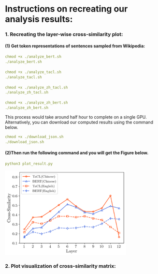 # Instructions on recreating our analysis results:

### 1. Recreating the layer-wise cross-similarity plot:
#### (1) Get token representations of sentences sampled from Wikipedia:
```yaml
chmod +x ./analyze_bert.sh
./analyze_bert.sh

chmod +x ./analyze_tacl.sh
./analyze_tacl.sh

chmod +x ./analyze_zh_tacl.sh
./analyze_zh_tacl.sh

chmod +x ./analyze_zh_bert.sh
./analyze_zh_bert.sh
```
This process would take around half hour to complete on a single GPU. Alternatively, you can download our computed results using the command below.
```yaml
chmod +x ./download_json.sh
./download_json.sh
```

#### (2)Then run the following command and you will get the Figure below.
```yaml
python3 plot_result.py
```
<img src="https://github.com/yxuansu/TaCL/blob/main/analysis/cross-similarity.png" width="400" height="280">

### 2. Plot visualization of cross-similarity matrix:

